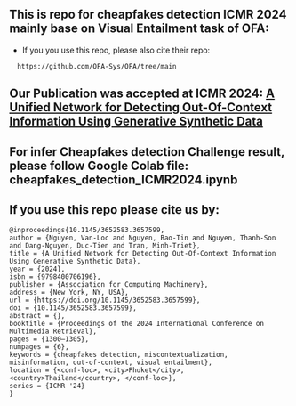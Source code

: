 ## This is repo for cheapfakes detection ICMR 2024 mainly base on Visual Entailment task of OFA:
- If you you use this repo, please also cite their repo:
```
  https://github.com/OFA-Sys/OFA/tree/main
```
## Our Publication was accepted at ICMR 2024: [A Unified Network for Detecting Out-Of-Context Information Using Generative Synthetic Data](https://dl.acm.org/doi/10.1145/3652583.3657599)
## For infer Cheapfakes detection Challenge result, please follow Google Colab file: cheapfakes_detection_ICMR2024.ipynb
## If you use this repo please cite us by:
```
@inproceedings{10.1145/3652583.3657599,
author = {Nguyen, Van-Loc and Nguyen, Bao-Tin and Nguyen, Thanh-Son and Dang-Nguyen, Duc-Tien and Tran, Minh-Triet},
title = {A Unified Network for Detecting Out-Of-Context Information Using Generative Synthetic Data},
year = {2024},
isbn = {9798400706196},
publisher = {Association for Computing Machinery},
address = {New York, NY, USA},
url = {https://doi.org/10.1145/3652583.3657599},
doi = {10.1145/3652583.3657599},
abstract = {},
booktitle = {Proceedings of the 2024 International Conference on Multimedia Retrieval},
pages = {1300–1305},
numpages = {6},
keywords = {cheapfakes detection, miscontextualization, misinformation, out-of-context, visual entailment},
location = {<conf-loc>, <city>Phuket</city>, <country>Thailand</country>, </conf-loc>},
series = {ICMR '24}
}
```
